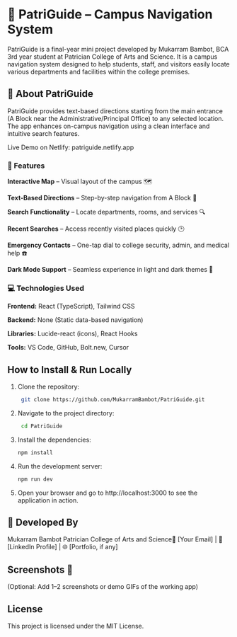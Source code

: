 # 📌 PatriGuide – Campus Navigation System

PatriGuide is a final-year mini project developed by Mukarram Bambot, BCA 3rd year student at Patrician College of Arts and Science. It is a campus navigation system designed to help students, staff, and visitors easily locate various departments and facilities within the college premises.

## 🚀 About PatriGuide

PatriGuide provides text-based directions starting from the main entrance (A Block near the Administrative/Principal Office) to any selected location. The app enhances on-campus navigation using a clean interface and intuitive search features.

Live Demo on Netlify: patriguide.netlify.app

### 📌 Features

**Interactive Map** – Visual layout of the campus 🗺️ 

**Text-Based Directions** – Step-by-step navigation from A Block 📍 

**Search Functionality** – Locate departments, rooms, and services 🔍 

**Recent Searches** – Access recently visited places quickly 🕑 

**Emergency Contacts** – One-tap dial to college security, admin, and medical help ☎️ 

**Dark Mode Support** – Seamless experience in light and dark themes 🌙 

### 💻 Technologies Used

**Frontend:** React (TypeScript), Tailwind CSS

**Backend:** None (Static data-based navigation)

**Libraries:** Lucide-react (icons), React Hooks

**Tools:** VS Code, GitHub, Bolt.new, Cursor

## How to Install & Run Locally

1. Clone the repository:
   ```bash
    git clone https://github.com/MukarramBambot/PatriGuide.git

2. Navigate to the project directory:
   ```bash
    cd PatriGuide

3. Install the dependencies:
   ```bash
   npm install

4. Run the development server:
   ```bash
   npm run dev

5. Open your browser and go to http://localhost:3000 to see the application in action.


## **👤 Developed By**

Mukarram Bambot
Patrician College of Arts and Science📧 [Your Email] | 🔗 [LinkedIn Profile] | 🌐 [Portfolio, if any]

## Screenshots 📸

(Optional: Add 1–2 screenshots or demo GIFs of the working app)

## License

This project is licensed under the MIT License.

